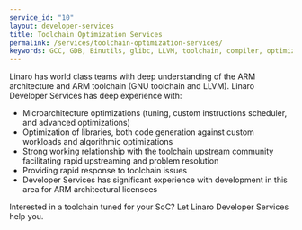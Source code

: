 ```yaml
---
service_id: "10"
layout: developer-services
title: Toolchain Optimization Services
permalink: /services/toolchain-optimization-services/
keywords: GCC, GDB, Binutils, glibc, LLVM, toolchain, compiler, optimization, microarchitecture
---
```

Linaro has world class teams with deep understanding of the ARM architecture and ARM toolchain (GNU toolchain and LLVM).  Linaro Developer Services has deep experience with:

- Microarchitecture optimizations (tuning, custom instructions scheduler, and advanced optimizations)
- Optimization of libraries, both code generation against custom workloads and algorithmic optimizations
- Strong working relationship with the toolchain upstream community facilitating rapid upstreaming and problem resolution
- Providing rapid response to toolchain issues
- Developer Services has significant experience with development in this area for ARM architectural licensees

Interested in a toolchain tuned for your SoC?  Let Linaro Developer Services help you.
